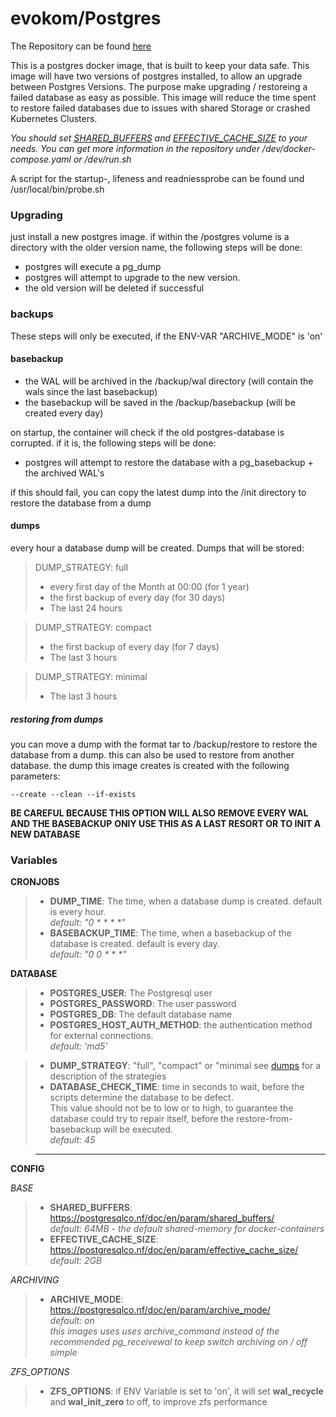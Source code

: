 # evokom/Postgres

The Repository can be found [here](https://github.com/evokom/postgres)

This is a postgres docker image, that is built to keep your data safe.
This image will have two versions of postgres installed, to allow an upgrade between Postgres Versions.
The purpose make upgrading / restoreing a failed database as easy as possible.
This image will reduce the time spent to restore failed databases due to issues with shared Storage or crashed Kubernetes Clusters.

_You should set [SHARED_BUFFERS](#variables) and [EFFECTIVE_CACHE_SIZE](#variables) to your needs. You can get more information in the repository under /dev/docker-compose.yaml or /dev/run.sh_

A script for the startup-, lifeness and readniessprobe can be found und /usr/local/bin/probe.sh

### Upgrading

just install a new postgres image.
if within the /postgres volume is a directory with the older version name, the following steps will be done:

- postgres will execute a pg_dump
- postgres will attempt to upgrade to the new version.
- the old version will be deleted if successful

### backups

These steps will only be executed, if the ENV-VAR "ARCHIVE_MODE" is 'on'

#### basebackup

- the WAL will be archived in the /backup/wal directory (will contain the wals since the last basebackup)
- the basebackup will be saved in the /backup/basebackup (will be created every day)

on startup, the container will check if the old postgres-database is corrupted.
if it is, the following steps will be done:

- postgres will attempt to restore the database with a pg_basebackup + the archived WAL's

if this should fail, you can copy the latest dump into the /init directory to restore the database from a dump

#### dumps

every hour a database dump will be created.
Dumps that will be stored:

> DUMP_STRATEGY: full
>
> - every first day of the Month at 00:00 (for 1 year)
> - the first backup of every day (for 30 days)
> - The last 24 hours

> DUMP_STRATEGY: compact
>
> - the first backup of every day (for 7 days)
> - The last 3 hours

> DUMP_STRATEGY: minimal
>
> - The last 3 hours

##### restoring from dumps

you can move a dump with the format tar to /backup/restore to restore the database from a dump.
this can also be used to restore from another database.
the dump this image creates is created with the following parameters:

```
--create --clean --if-exists
```

**BE CAREFUL BECAUSE THIS OPTION WILL ALSO REMOVE EVERY WAL AND THE BASEBACKUP**
**ONlY USE THIS AS A LAST RESORT OR TO INIT A NEW DATABASE**

### Variables

**CRONJOBS**

> - **DUMP_TIME**: The time, when a database dump is created. default is every hour.  
>   _default: "0 \* \* \* \*"_
> - **BASEBACKUP_TIME**: The time, when a basebackup of the database is created. default is every day.  
>   _default: "0 0 \* \* \*"_

**DATABASE**

> - **POSTGRES_USER**: The Postgresql user
> - **POSTGRES_PASSWORD**: The user password
> - **POSTGRES_DB**: The default database name
> - **POSTGRES_HOST_AUTH_METHOD**: the authentication method for external connections.  
>   _default: 'md5'_

> - **DUMP_STRATEGY**: "full", "compact" or "minimal
>   see [dumps](#dumps) for a description of the strategies
> - **DATABASE_CHECK_TIME**: time in seconds to wait, before the scripts determine the database to be defect.  
>   This value should not be to low or to high, to guarantee the database could try to repair itself, before the restore-from-basebackup will be executed.  
>   _default: 45_

> ---

**CONFIG**

_BASE_

> - **SHARED_BUFFERS**: https://postgresqlco.nf/doc/en/param/shared_buffers/  
>   _default: 64MB - the default shared-memory for docker-containers_
> - **EFFECTIVE_CACHE_SIZE**: https://postgresqlco.nf/doc/en/param/effective_cache_size/  
>   _default: 2GB_

_ARCHIVING_

> - **ARCHIVE_MODE**: https://postgresqlco.nf/doc/en/param/archive_mode/  
>   _default: on_  
>   _this images uses uses archive_command instead of the recommended pg_receivewal to keep switch archiving on / off simple_

_ZFS_OPTIONS_

> - **ZFS_OPTIONS**: if ENV Variable is set to 'on', it will set **wal_recycle** and **wal_init_zero** to off, to improve zfs performance
